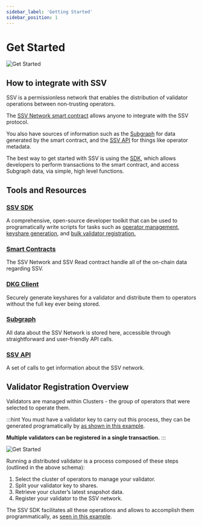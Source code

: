 ```yaml
---
sidebar_label: 'Getting Started'
sidebar_position: 1
---
```


# Get Started

![Get Started](/img/get-started-1.avif)

## How to integrate with SSV

SSV is a permissionless network that enables the distribution of validator operations between non-trusting operators.

The [SSV Network smart contract](smart-contracts/ssvnetwork.md) allows anyone to integrate with the SSV protocol.&#x20;

You also have sources of information such as the [Subgraph](tools/ssv-subgraph/) for data generated by the smart contract, and the [SSV API](https://api.ssv.network/documentation/#/v4) for things like operator metadata.&#x20;

The best way to get started with SSV is using the [SDK](ssv-sdk/), which allows developers to perform transactions to the smart contract, and access Subgraph data, via simple, high level functions.

## Tools and Resources

### [SSV SDK](ssv-sdk/)

A comprehensive, open-source developer toolkit that can be used to programatically write scripts for tasks such as [operator management](ssv-sdk/module-reference/operator-module), [keyshare generation](tools/dkg-client/generate-key-shares), and [bulk validator registration.](ssv-sdk/examples/bulk-register-validators)&#x20;

### [Smart Contracts](smart-contracts/)

The SSV Network and SSV Read contract handle all of the on-chain data regarding SSV.

### [DKG Client](tools/dkg-client/)

Securely generate keyshares for a validator and distribute them to operators without the full key ever being stored.

### [Subgraph](tools/ssv-subgraph/)

All data about the SSV Network is stored here, accessible through straightforward and user-friendly API calls.

### [SSV API](https://api.ssv.network/documentation/#/v4)&#x20;

A set of calls to get information about the SSV network.

## Validator Registration Overview

Validators are managed within Clusters - the group of operators that were selected to operate them.

:::hint
You must have a validator key to carry out this process, they can be generated programatically by [as shown in this example](ssv-sdk/examples/create-validator-keys).

**Multiple validators can be registered in a single transaction.**
:::

![Get Started](/img/get-started-2.avif)

Running a distributed validator is a process composed of these steps (outlined in the above schema):

1. Select the cluster of operators to manage your validator.
2. Split your validator key to shares.
3. Retrieve your cluster’s latest snapshot data.
4. Register your validator to the SSV network.

The SSV SDK facilitates all these operations and allows to accomplish them programmatically, as [seen in this example](ssv-sdk/examples/bulk-register-validators).

